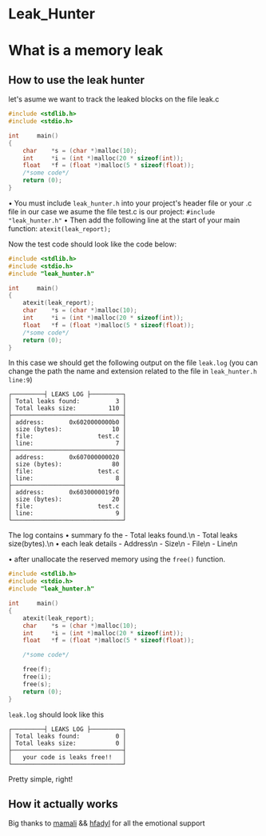 # Leak_Hunter

# What is a memory leak
## How to use the leak hunter
let's asume we want to track the leaked blocks on the file leak.c

```c
#include <stdlib.h>
#include <stdio.h>

int     main()
{
	char	*s = (char *)malloc(10);
	int		*i = (int *)malloc(20 * sizeof(int));
	float	*f = (float *)malloc(5 * sizeof(float));
	/*some code*/
	return (0);
}
```

• You must include `leak_hunter.h` into your project's header file or your .c file in our case we asume the file test.c is our project:
	`#include "leak_hunter.h"`
• Then add the following line at the start of your main function:
	`atexit(leak_report);`

Now the test code should look like the code below:

```c
#include <stdlib.h>
#include <stdio.h>
#include "leak_hunter.h"

int     main()
{
	atexit(leak_report);
	char	*s = (char *)malloc(10);
	int		*i = (int *)malloc(20 * sizeof(int));
	float	*f = (float *)malloc(5 * sizeof(float));
	/*some code*/
	return (0);
}
```

In this case we should get the following output on the file `leak.log` (you can change the path the name and extension related to the file in `leak_hunter.h line:9`)

```log
┌─────────┤ LEAKS LOG ├─────────┐
│ Total leaks found:          3 │
│ Total leaks size:         110 │
├───────────────────────────────┤
│ address:       0x6020000000b0 │
│ size (bytes):              10 │
│ file:                  test.c │
│ line:                       7 │
├───────────────────────────────┤
│ address:       0x607000000020 │
│ size (bytes):              80 │
│ file:                  test.c │
│ line:                       8 │
├───────────────────────────────┤
│ address:       0x6030000019f0 │
│ size (bytes):              20 │
│ file:                  test.c │
│ line:                       9 │
└───────────────────────────────┘
```

The log contains
• summary fo the
	- Total leaks found.\n
	- Total leaks size(bytes).\n
• each leak details
	- Address\n
	- Size\n
	- File\n
	- Line\n

• after unallocate the reserved memory using the `free()` function.

``` c
#include <stdlib.h>
#include <stdio.h>
#include "leak_hunter.h"

int     main()
{
	atexit(leak_report);
	char	*s = (char *)malloc(10);
	int		*i = (int *)malloc(20 * sizeof(int));
	float	*f = (float *)malloc(5 * sizeof(float));

	/*some code*/

	free(f);
	free(i);
	free(s);
	return (0);
}
```

`leak.log` should look like this

```log
┌─────────┤ LEAKS LOG ├─────────┐
│ Total leaks found:          0 │
│ Total leaks size:           0 │
├───────────────────────────────┤
│   your code is leaks free!!   │
└───────────────────────────────┘
```
Pretty simple, right!

## How it actually works

Big thanks to [mamali](https://profile.intra.42.fr/users/mamali) && [hfadyl](https://profile.intra.42.fr/users/hfadyl) for all the emotional support

